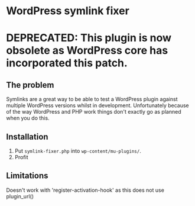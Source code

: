 # WordPress symlink fixer

# DEPRECATED: This plugin is now obsolete as WordPress core has incorporated this patch.

## The problem

Symlinks are a great way to be able to test a WordPress plugin against multiple 
WordPress versions whilst in development. Unfortunately because of the way 
WordPress and PHP work things don't exactly go as planned when you do this.


## Installation

1. Put `symlink-fixer.php` into `wp-content/mu-plugins/`.
2. Profit

## Limitations

Doesn't work with 'register-activation-hook' as this does not use plugin_url()

